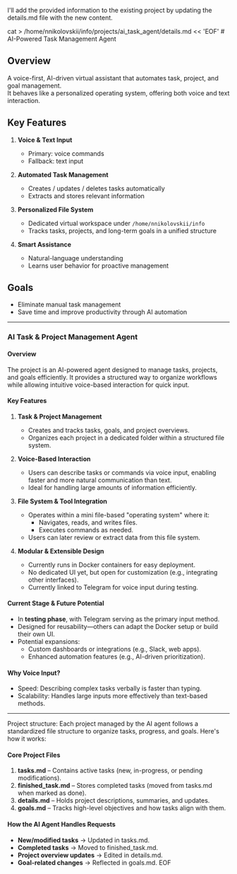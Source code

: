 I'll add the provided information to the existing project by updating the details.md file with the new content.

<bash>
cat > /home/nnikolovskii/info/projects/ai_task_agent/details.md << 'EOF'
# AI-Powered Task Management Agent

## Overview
A voice-first, AI-driven virtual assistant that automates task, project, and goal management.  
It behaves like a personalized operating system, offering both voice and text interaction.

## Key Features
1. **Voice & Text Input**  
   - Primary: voice commands  
   - Fallback: text input  

2. **Automated Task Management**  
   - Creates / updates / deletes tasks automatically  
   - Extracts and stores relevant information  

3. **Personalized File System**  
   - Dedicated virtual workspace under `/home/nnikolovskii/info`  
   - Tracks tasks, projects, and long-term goals in a unified structure  

4. **Smart Assistance**  
   - Natural-language understanding  
   - Learns user behavior for proactive management  

## Goals
- Eliminate manual task management  
- Save time and improve productivity through AI automation  

---  

### **AI Task & Project Management Agent**  

#### **Overview**  
The project is an AI-powered agent designed to manage tasks, projects, and goals efficiently. It provides a structured way to organize workflows while allowing intuitive voice-based interaction for quick input.  

#### **Key Features**  
1. **Task & Project Management**  
   - Creates and tracks tasks, goals, and project overviews.  
   - Organizes each project in a dedicated folder within a structured file system.  

2. **Voice-Based Interaction**  
   - Users can describe tasks or commands via voice input, enabling faster and more natural communication than text.  
   - Ideal for handling large amounts of information efficiently.  

3. **File System & Tool Integration**  
   - Operates within a mini file-based "operating system" where it:  
     - Navigates, reads, and writes files.  
     - Executes commands as needed.  
   - Users can later review or extract data from this file system.  

4. **Modular & Extensible Design**  
   - Currently runs in Docker containers for easy deployment.  
   - No dedicated UI yet, but open for customization (e.g., integrating other interfaces).  
   - Currently linked to Telegram for voice input during testing.  

#### **Current Stage & Future Potential**  
- In **testing phase**, with Telegram serving as the primary input method.  
- Designed for reusability—others can adapt the Docker setup or build their own UI.  
- Potential expansions:  
  - Custom dashboards or integrations (e.g., Slack, web apps).  
  - Enhanced automation features (e.g., AI-driven prioritization).  

#### **Why Voice Input?**  
- Speed: Describing complex tasks verbally is faster than typing.  
- Scalability: Handles large inputs more effectively than text-based methods.  

---  

Project structure:
Each project managed by the AI agent follows a standardized file structure to organize tasks, progress, and goals. Here's how it works:  

#### Core Project Files  
1. **tasks.md** – Contains active tasks (new, in-progress, or pending modifications).  
2. **finished_task.md** – Stores completed tasks (moved from tasks.md when marked as done).  
3. **details.md** – Holds project descriptions, summaries, and updates.  
4. **goals.md** – Tracks high-level objectives and how tasks align with them.

#### How the AI Agent Handles Requests  
- **New/modified tasks** → Updated in tasks.md.  
- **Completed tasks** → Moved to finished_task.md.  
- **Project overview updates** → Edited in details.md.  
- **Goal-related changes** → Reflected in goals.md.
EOF
</bash>